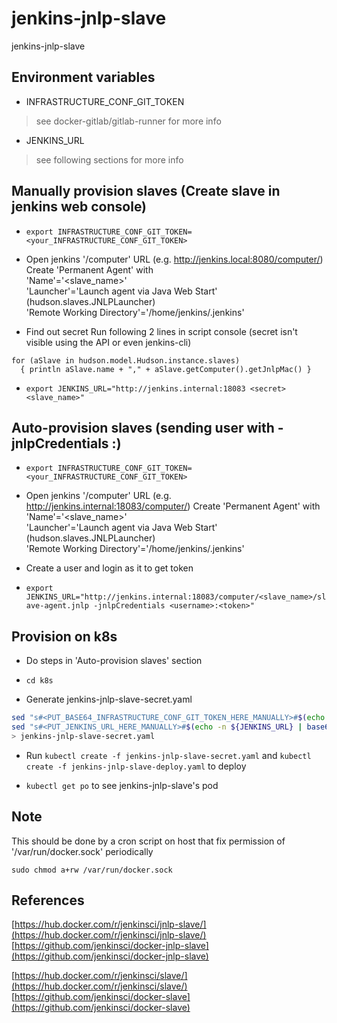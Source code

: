 
# jenkins-jnlp-slave
jenkins-jnlp-slave

## Environment variables

- INFRASTRUCTURE_CONF_GIT_TOKEN
> see docker-gitlab/gitlab-runner for more info

- JENKINS_URL
> see following sections for more info

## Manually provision slaves (Create slave in jenkins web console)

- `export INFRASTRUCTURE_CONF_GIT_TOKEN=<your_INFRASTRUCTURE_CONF_GIT_TOKEN>`

- Open jenkins '/computer' URL (e.g. http://jenkins.local:8080/computer/)
  Create 'Permanent Agent' with  
  'Name'='<slave_name>'  
  'Launcher'='Launch agent via Java Web Start' (hudson.slaves.JNLPLauncher)  
  'Remote Working Directory'='/home/jenkins/.jenkins'

- Find out secret
  Run following 2 lines in script console (secret isn't visible using the API or even jenkins-cli)

```
for (aSlave in hudson.model.Hudson.instance.slaves)
  { println aSlave.name + "," + aSlave.getComputer().getJnlpMac() }

```

- `export JENKINS_URL="http://jenkins.internal:18083 <secret> <slave_name>"`

## Auto-provision slaves (sending user with -jnlpCredentials <username>:<token>)

- `export INFRASTRUCTURE_CONF_GIT_TOKEN=<your_INFRASTRUCTURE_CONF_GIT_TOKEN>`

- Open jenkins '/computer' URL (e.g. http://jenkins.internal:18083/computer/)
  Create 'Permanent Agent' with  
  'Name'='<slave_name>'  
  'Launcher'='Launch agent via Java Web Start' (hudson.slaves.JNLPLauncher)  
  'Remote Working Directory'='/home/jenkins/.jenkins'

- Create a user and login as it to get token

- `export JENKINS_URL="http://jenkins.internal:18083/computer/<slave_name>/slave-agent.jnlp -jnlpCredentials <username>:<token>"`

## Provision on k8s

- Do steps in 'Auto-provision slaves' section

- `cd k8s`

- Generate jenkins-jnlp-slave-secret.yaml

```sh
sed "s#<PUT_BASE64_INFRASTRUCTURE_CONF_GIT_TOKEN_HERE_MANUALLY>#$(echo -n ${INFRASTRUCTURE_CONF_GIT_TOKEN} | base64 -w 0)#" jenkins-jnlp-slave-secret.template | \
sed "s#<PUT_JENKINS_URL_HERE_MANUALLY>#$(echo -n ${JENKINS_URL} | base64 -w 0)#" \
> jenkins-jnlp-slave-secret.yaml
```

- Run `kubectl create -f jenkins-jnlp-slave-secret.yaml` and `kubectl create -f jenkins-jnlp-slave-deploy.yaml` to deploy

- `kubectl get po` to see jenkins-jnlp-slave's pod

## Note

This should be done by a cron script on host that fix permission of '/var/run/docker.sock' periodically

```
sudo chmod a+rw /var/run/docker.sock
```

## References

[https://hub.docker.com/r/jenkinsci/jnlp-slave/](https://hub.docker.com/r/jenkinsci/jnlp-slave/)
[https://github.com/jenkinsci/docker-jnlp-slave](https://github.com/jenkinsci/docker-jnlp-slave)

[https://hub.docker.com/r/jenkinsci/slave/](https://hub.docker.com/r/jenkinsci/slave/)
[https://github.com/jenkinsci/docker-slave](https://github.com/jenkinsci/docker-slave)
